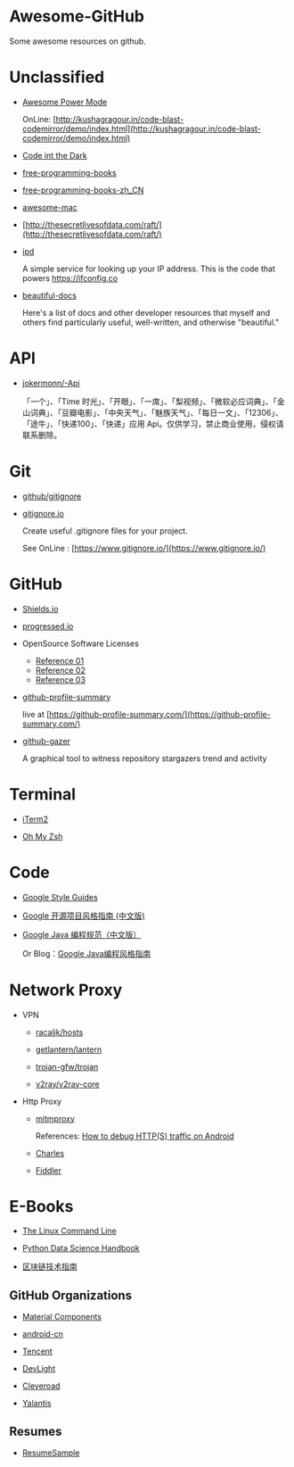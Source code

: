 # Awesome-GitHub

Some awesome resources on github.

# Unclassified

- [Awesome Power Mode](https://github.com/codeinthedark/awesome-power-mode)

  OnLine: [http://kushagragour.in/code-blast-codemirror/demo/index.html](http://kushagragour.in/code-blast-codemirror/demo/index.html)
  
- [Code int the Dark](https://github.com/codeinthedark/codeinthedark.github.io)

- [free-programming-books](https://github.com/EbookFoundation/free-programming-books)

- [free-programming-books-zh_CN](https://github.com/justjavac/free-programming-books-zh_CN)

- [awesome-mac](https://github.com/jaywcjlove/awesome-mac)

- [http://thesecretlivesofdata.com/raft/](http://thesecretlivesofdata.com/raft/)

- [ipd](https://github.com/mpolden/ipd)

  A simple service for looking up your IP address. This is the code that powers https://ifconfig.co
  
- [beautiful-docs](https://github.com/PharkMillups/beautiful-docs)

  Here's a list of docs and other developer resources that myself and others find particularly useful, well-written, and otherwise "beautiful."
  
# API

- [jokermonn/-Api](https://github.com/jokermonn/-Api)

  「一个」、「Time 时光」、「开眼」、「一席」、「梨视频」、「微软必应词典」、「金山词典」、「豆瓣电影」、「中央天气」、「魅族天气」、「每日一文」、「12306」、「途牛」、「快递100」、「快递」应用 Api。仅供学习，禁止商业使用，侵权请联系删除。

# Git

- [github/gitignore](https://github.com/github/gitignore)

- [gitignore.io](https://github.com/joeblau/gitignore.io)
  
  Create useful .gitignore files for your project.
  
  See OnLine : [https://www.gitignore.io/](https://www.gitignore.io/)
  

# GitHub

- [Shields.io](https://shields.io/)

- [progressed.io](https://github.com/fehmicansaglam/progressed.io)

- OpenSource Software Licenses
  - [Reference 01](http://blog.csdn.net/wadefelix/article/details/6384317)
  - [Reference 02](http://www.jianshu.com/p/cceeafb019ed)
  - [Reference 03](https://www.zhihu.com/question/28292322)
  
- [github-profile-summary](https://github.com/tipsy/github-profile-summary)

  live at [https://github-profile-summary.com/](https://github-profile-summary.com/)
  
- [github-gazer](https://github.com/pingao777/github-gazer)

  A graphical tool to witness repository stargazers trend and activity

# Terminal

- [iTerm2](https://github.com/gnachman/iTerm2)

- [Oh My Zsh](https://github.com/robbyrussell/oh-my-zsh)

# Code

- [Google Style Guides](http://google.github.io/styleguide/)

- [Google 开源项目风格指南 (中文版)](http://zh-google-styleguide.readthedocs.io/en/latest/)

- [Google Java 编程规范（中文版）](https://www.gitbook.com/book/jervyshi/google-java-styleguide-zh/details)

  Or Blog：[Google Java编程风格指南](http://www.hawstein.com/posts/google-java-style.html)

# Network Proxy

- VPN

  - [racaljk/hosts](https://github.com/racaljk/hosts)

  - [getlantern/lantern](https://github.com/getlantern/lantern)
  
  - [trojan-gfw/trojan](https://github.com/trojan-gfw/trojan)
  
  - [v2ray/v2ray-core](https://github.com/v2ray/v2ray-core)
  
- Http Proxy

  - [mitmproxy](https://mitmproxy.org/)
  
    References: [How to debug HTTP(S) traffic on Android](https://medium.com/@rotxed/how-to-debug-http-s-traffic-on-android-7fbe5d2a34#.g8qv0t93t)
  
  - [Charles](https://www.charlesproxy.com/)
  
  - [Fiddler](http://www.telerik.com/fiddler)

# E-Books

- [The Linux Command Line](http://billie66.github.io/TLCL)
 
- [Python Data Science Handbook](https://jakevdp.github.io/PythonDataScienceHandbook/)

- [区块链技术指南](https://www.gitbook.com/book/yeasy/blockchain_guide/details)

## GitHub Organizations

- [Material Components](https://github.com/material-components)

- [android-cn](https://github.com/android-cn)

- [Tencent](https://github.com/Tencent)

- [DevLight](https://github.com/DevLight-Mobile-Agency)

- [Cleveroad](https://github.com/Cleveroad)

- [Yalantis](https://github.com/Yalantis)

## Resumes

- [ResumeSample](https://github.com/geekcompany/ResumeSample)
